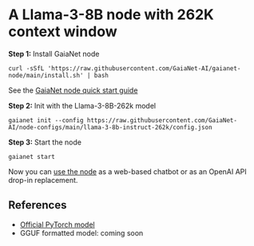 # A Llama-3-8B node with 262K context window

**Step 1:** Install GaiaNet node

```
curl -sSfL 'https://raw.githubusercontent.com/GaiaNet-AI/gaianet-node/main/install.sh' | bash
```

See the [GaiaNet node quick start guide](https://docs.gaianet.ai/node-guide/quick-start)

**Step 2:** Init with the Llama-3-8B-262k model

```
gaianet init --config https://raw.githubusercontent.com/GaiaNet-AI/node-configs/main/llama-3-8b-instruct-262k/config.json
```

**Step 3:** Start the node

```
gaianet start
```

Now you can [use the node](https://docs.gaianet.ai/user-guide/mynode) as a web-based chatbot or as an OpenAI API drop-in replacement.

## References

* [Official PyTorch model](https://huggingface.co/gradientai/Llama-3-8B-Instruct-262k)
* GGUF formatted model: coming soon
